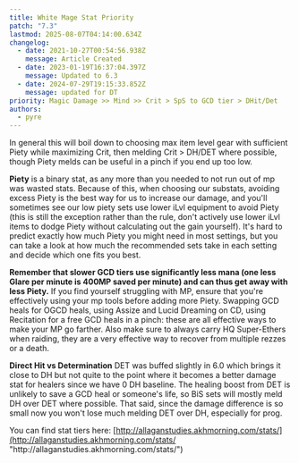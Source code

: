 ```yaml
---
title: White Mage Stat Priority
patch: "7.3"
lastmod: 2025-08-07T04:14:00.634Z
changelog:
  - date: 2021-10-27T00:54:56.938Z
    message: Article Created
  - date: 2023-01-19T16:37:04.397Z
    message: Updated to 6.3
  - date: 2024-07-29T19:15:33.852Z
    message: updated for DT
priority: Magic Damage >> Mind >> Crit > SpS to GCD tier > DHit/Det
authors:
  - pyre
---
```

In general this will boil down to choosing max item level gear with sufficient Piety while maximizing Crit, then melding Crit > DH/DET where possible, though Piety melds can be useful in a pinch if you end up too low.



**Piety** is a binary stat, as any more than you needed to not run out of mp was wasted stats. Because of this, when choosing our substats, avoiding excess Piety is the best way for us to increase our damage, and you'll sometimes see our low piety sets use lower iLvl equipment to avoid Piety (this is still the exception rather than the rule, don't actively use lower iLvl items to dodge Piety without calculating out the gain yourself). It's hard to predict exactly how much Piety you might need in most settings, but you can take a look at how much the recommended sets take in each setting and decide which one fits you best. 

**Remember that slower GCD tiers use significantly less mana (one less Glare per minute is 400MP saved per minute) and can thus get away with less Piety.** If you find yourself struggling with MP, ensure that you're effectively using your mp tools before adding more Piety. Swapping GCD heals for OGCD heals, using Assize and Lucid Dreaming on CD, using Recitation for a free GCD heals in a pinch: these are all effective ways to make your MP go farther. Also make sure to always carry HQ Super-Ethers when raiding, they are a very effective way to recover from multiple rezzes or a death. 


**Direct Hit vs Determination**
DET was buffed slightly in 6.0 which brings it close to DH but not quite to the point where it becomes a better damage stat for healers since we have 0 DH baseline. The healing boost from DET is unlikely to save a GCD heal or someone's life, so BiS sets will mostly meld DH over DET where possible. That said, since the damage difference is so small now you won't lose much melding DET over DH, especially for prog.

You can find stat tiers here: [http://allaganstudies.akhmorning.com/stats/](http://allaganstudies.akhmorning.com/stats/ "http\://allaganstudies.akhmorning.com/stats/")